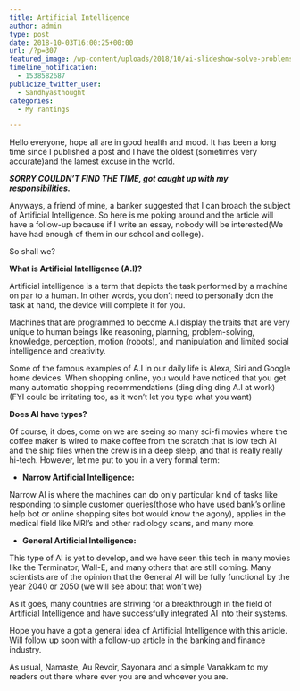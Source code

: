 ```yaml
---
title: Artificial Intelligence
author: admin
type: post
date: 2018-10-03T16:00:25+00:00
url: /?p=307
featured_image: /wp-content/uploads/2018/10/ai-slideshow-solve-problemsa-712.png
timeline_notification:
  - 1538582687
publicize_twitter_user:
  - Sandhyasthought
categories:
  - My rantings

---
```

Hello everyone, hope all are in good health and mood. It has been a long time since I published a post and I have the oldest (sometimes very accurate)and the lamest excuse in the world.

_**SORRY COULDN&#8217;T FIND THE TIME, got caught up with my responsibilities.**_

Anyways, a friend of mine, a banker suggested that I can broach the subject of Artificial Intelligence. So here is me poking around and the article will have a follow-up because if I write an essay, nobody will be interested(We have had enough of them in our school and college).

So shall we?

**What is Artificial Intelligence (A.I)?**

Artificial intelligence is a term that depicts the task performed by a machine on par to a human. In other words, you don&#8217;t need to personally don the task at hand, the device will complete it for you.

Machines that are programmed to become A.I display the traits that are very unique to human beings like reasoning, planning, problem-solving, knowledge, perception, motion (robots), and manipulation and limited social intelligence and creativity.

Some of the famous examples of A.I in our daily life is Alexa, Siri and Google home devices. When shopping online, you would have noticed that you get  many automatic shopping recommendations (ding ding ding A.I at work) (FYI could be irritating too, as it won&#8217;t let you type what you want)

**Does AI have types?**

Of course, it does, come on we are seeing so many sci-fi movies where the coffee maker is wired to make coffee from the scratch that is low tech AI and the ship files when the crew is in a deep sleep, and that is really really hi-tech. However, let me put to you in a very formal term:

  * **Narrow Artificial Intelligence:**

Narrow AI is where the machines can do only particular kind of tasks like responding to simple customer queries(those who have used bank&#8217;s online help bot or online shopping sites bot would know the agony), applies in the medical field like MRI&#8217;s and other radiology scans, and many more.

  * **General Artificial Intelligence:**

This type of AI is yet to develop, and we have seen this tech in many movies like the Terminator, Wall-E, and many others that are still coming. Many scientists are of the opinion that the General AI will be fully functional by the year 2040 or 2050 (we will see about that won&#8217;t we)

As it goes, many countries are striving for a breakthrough in the field of Artificial Intelligence and have successfully integrated AI into their systems.

Hope you have a got a general idea of Artificial Intelligence with this article. Will follow up soon with a follow-up article in the banking and finance industry.

As usual, Namaste, Au Revoir, Sayonara and a simple Vanakkam to my readers out there where ever you are and whoever you are.

&nbsp;

&nbsp;

&nbsp;